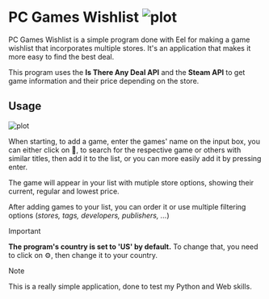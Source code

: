 # PC Games Wishlist ![plot](./img/logo.png) 

PC Games Wishlist is a simple program done with Eel for making a game wishlist that incorporates multiple stores. It's an application that makes it more easy to find the best deal.

This program uses the **Is There Any Deal API** and the **Steam API** to get game information and their price depending on the store. 

## Usage

![plot](./img/example.png) 

When starting, to add a game, enter the games' name on the input box, you can either click on :mag_right:, to search for the respective game or others with similar titles, then add it to the list, or you can more easily add it by pressing enter.

The game will appear in your list with mutiple store options, showing their current, regular and lowest price.

After adding games to your list, you can order it or use multiple filtering options (*stores, tags, developers, publishers, ...*)

> [!IMPORTANT]
> **The program's country is set to 'US' by default.** To change that, you need to click on :gear:, then change it to your country.

> [!NOTE]
> This is a really simple application, done to test my Python and Web skills.

